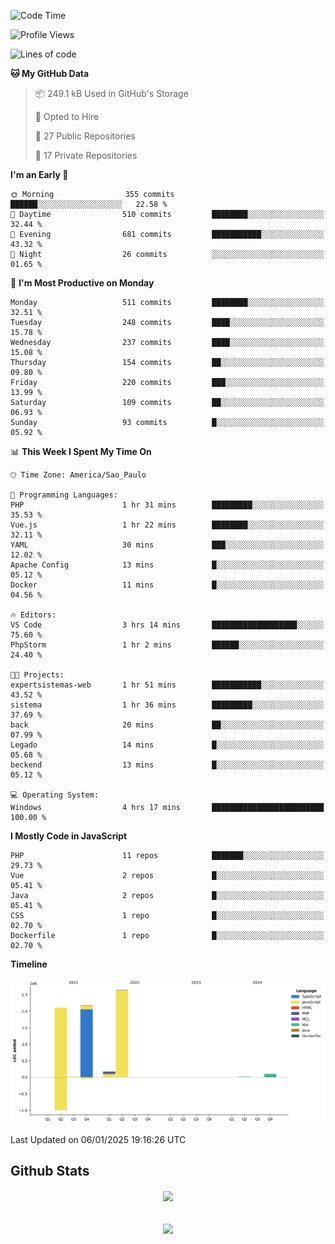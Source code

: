  
<!--START_SECTION:waka-->
![Code Time](http://img.shields.io/badge/Code%20Time-1%2C737%20hrs%203%20mins-blue)

![Profile Views](http://img.shields.io/badge/Profile%20Views-0-blue)

![Lines of code](https://img.shields.io/badge/From%20Hello%20World%20I%27ve%20Written-7.2%20million%20lines%20of%20code-blue)

**🐱 My GitHub Data** 

> 📦 249.1 kB Used in GitHub's Storage 
 > 
> 💼 Opted to Hire
 > 
> 📜 27 Public Repositories 
 > 
> 🔑 17 Private Repositories 
 > 
**I'm an Early 🐤** 

```text
🌞 Morning                355 commits         ██████░░░░░░░░░░░░░░░░░░░   22.58 % 
🌆 Daytime                510 commits         ████████░░░░░░░░░░░░░░░░░   32.44 % 
🌃 Evening                681 commits         ███████████░░░░░░░░░░░░░░   43.32 % 
🌙 Night                  26 commits          ░░░░░░░░░░░░░░░░░░░░░░░░░   01.65 % 
```
📅 **I'm Most Productive on Monday** 

```text
Monday                   511 commits         ████████░░░░░░░░░░░░░░░░░   32.51 % 
Tuesday                  248 commits         ████░░░░░░░░░░░░░░░░░░░░░   15.78 % 
Wednesday                237 commits         ████░░░░░░░░░░░░░░░░░░░░░   15.08 % 
Thursday                 154 commits         ██░░░░░░░░░░░░░░░░░░░░░░░   09.80 % 
Friday                   220 commits         ███░░░░░░░░░░░░░░░░░░░░░░   13.99 % 
Saturday                 109 commits         ██░░░░░░░░░░░░░░░░░░░░░░░   06.93 % 
Sunday                   93 commits          █░░░░░░░░░░░░░░░░░░░░░░░░   05.92 % 
```


📊 **This Week I Spent My Time On** 

```text
🕑︎ Time Zone: America/Sao_Paulo

💬 Programming Languages: 
PHP                      1 hr 31 mins        █████████░░░░░░░░░░░░░░░░   35.53 % 
Vue.js                   1 hr 22 mins        ████████░░░░░░░░░░░░░░░░░   32.11 % 
YAML                     30 mins             ███░░░░░░░░░░░░░░░░░░░░░░   12.02 % 
Apache Config            13 mins             █░░░░░░░░░░░░░░░░░░░░░░░░   05.12 % 
Docker                   11 mins             █░░░░░░░░░░░░░░░░░░░░░░░░   04.56 % 

🔥 Editors: 
VS Code                  3 hrs 14 mins       ███████████████████░░░░░░   75.60 % 
PhpStorm                 1 hr 2 mins         ██████░░░░░░░░░░░░░░░░░░░   24.40 % 

🐱‍💻 Projects: 
expertsistemas-web       1 hr 51 mins        ███████████░░░░░░░░░░░░░░   43.52 % 
sistema                  1 hr 36 mins        █████████░░░░░░░░░░░░░░░░   37.69 % 
back                     20 mins             ██░░░░░░░░░░░░░░░░░░░░░░░   07.99 % 
Legado                   14 mins             █░░░░░░░░░░░░░░░░░░░░░░░░   05.68 % 
beckend                  13 mins             █░░░░░░░░░░░░░░░░░░░░░░░░   05.12 % 

💻 Operating System: 
Windows                  4 hrs 17 mins       █████████████████████████   100.00 % 
```

**I Mostly Code in JavaScript** 

```text
PHP                      11 repos            ███████░░░░░░░░░░░░░░░░░░   29.73 % 
Vue                      2 repos             █░░░░░░░░░░░░░░░░░░░░░░░░   05.41 % 
Java                     2 repos             █░░░░░░░░░░░░░░░░░░░░░░░░   05.41 % 
CSS                      1 repo              █░░░░░░░░░░░░░░░░░░░░░░░░   02.70 % 
Dockerfile               1 repo              █░░░░░░░░░░░░░░░░░░░░░░░░   02.70 % 
```



**Timeline**

![Lines of Code chart](https://raw.githubusercontent.com/MaueDev/MaueDev/main/assets/bar_graph.png)


 Last Updated on 06/01/2025 19:16:26 UTC
<!--END_SECTION:waka-->

## Github Stats  
<div align="center"><img src="https://github-readme-stats.vercel.app/api/top-langs/?username=MaueDev&hide_border=true&layout=compact" align="center" /></div>  

<br/>  

<br/>  

<div align="center">
<img src="https://komarev.com/ghpvc/?username=MaueDev&&style=flat-square" align="center" />
</div>  
  
